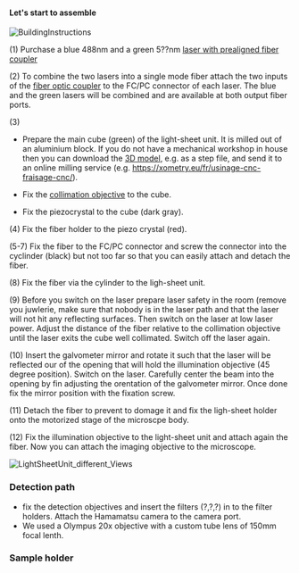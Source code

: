 
#### Let's start to assemble


![BuildingInstructions](https://user-images.githubusercontent.com/38736127/178075149-4b1e094c-851a-4eff-bd80-95e90b93983e.png)


(1) Purchase a blue 488nm and a green 5??nm [laser with prealigned fiber coupler](https://github.com/vbormuth/OLU/files/9057780/WEBSITE-Datasheet-LBX-488.pdf)

(2) To combine the two lasers into a single mode fiber attach the two inputs of the [fiber optic coupler](https://www.thorlabs.com/thorproduct.cfm?partnumber=TW470R5F2) to the FC/PC connector of each laser. The blue and the green lasers will be combined and are available at both output fiber ports. 

(3) 
* Prepare the main cube (green) of the light-sheet unit. It is  milled out of an aluminium block. If you do not have a mechanical workshop in house then you can download the [3D model](CAD_models/Cube.stl), e.g. as a step file, and send it to an online milling service (e.g. https://xometry.eu/fr/usinage-cnc-fraisage-cnc/). 

* Fix the [collimation objective](https://www.micro-shop.zeiss.com/en/us/shop/objectives/420330-9901-000/Objective-EC-Plan-Neofluar-5x-0.16-M27) to the cube. 

* Fix the piezocrystal to the cube (dark gray). 

(4) Fix the fiber holder to the piezo crystal (red).

(5-7) Fix the fiber to the FC/PC connector and screw the connector into the cyclinder (black) but not too far so that you can easily attach and detach the fiber. 

(8) Fix the fiber via the cylinder to the ligh-sheet unit.

(9) Before you switch on the laser prepare laser safety in the room (remove you juwlerie, make sure that nobody is in the laser path and that the laser will not hit any reflecting surfaces. Then switch on the laser at low laser power. Adjust the distance of the fiber relative to the collimation objective until the laser exits the cube well collimated. Switch off the laser again. 

(10) Insert the galvometer mirror and rotate it such that the laser will be reflected our of the opening that will hold the illumination objective (45 degree position). Switch on the laser. Carefully center the beam into the opening by fin adjusting the orentation of the galvometer mirror. Once done fix the mirror position with the fixation screw. 

(11) Detach the fiber to prevent to domage it and fix the ligh-sheet holder onto the motorized stage of the microscpe body.

(12) Fix the illumination objective to the light-sheet unit and attach again the fiber. Now you can attach the imaging objective to the microscope. 
 

![LightSheetUnit_different_Views](https://user-images.githubusercontent.com/38736127/175005382-7465c87b-a4d5-4bc8-8349-bc513ecaa548.png)



### Detection path

* fix the detection objectives and insert the filters (?,?,?) in to the filter holders. Attach the Hamamatsu camera to the camera port. 
* We used a Olympus 20x objective with a custom tube lens of 150mm focal lenth. 


### Sample holder
